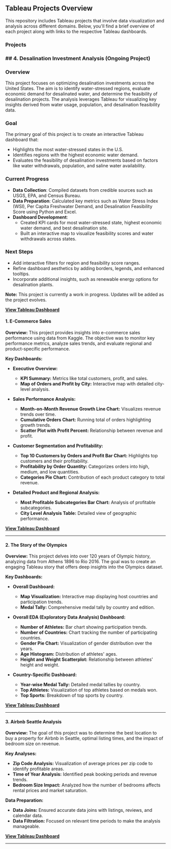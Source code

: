 ## Tableau Projects Overview

This repository includes Tableau projects that involve data visualization and analysis across different domains. Below, you'll find a brief overview of each project along with links to the respective Tableau dashboards.

### Projects

### ## 4. Desalination Investment Analysis (Ongoing Project)

### Overview
This project focuses on optimizing desalination investments across the United States. The aim is to identify water-stressed regions, evaluate economic demand for desalinated water, and determine the feasibility of desalination projects. The analysis leverages Tableau for visualizing key insights derived from water usage, population, and desalination feasibility data.

### Goal
The primary goal of this project is to create an interactive Tableau dashboard that:
- Highlights the most water-stressed states in the U.S.
- Identifies regions with the highest economic water demand.
- Evaluates the feasibility of desalination investments based on factors like water withdrawals, population, and saline water availability.

### Current Progress
- **Data Collection**: Compiled datasets from credible sources such as USGS, EPA, and Census Bureau.
- **Data Preparation**: Calculated key metrics such as Water Stress Index (WSI), Per Capita Freshwater Demand, and Desalination Feasibility Score using Python and Excel.
- **Dashboard Development**: 
  - Created KPI cards for most water-stressed state, highest economic water demand, and best desalination site.
  - Built an interactive map to visualize feasibility scores and water withdrawals across states.

### Next Steps
- Add interactive filters for region and feasibility score ranges.
- Refine dashboard aesthetics by adding borders, legends, and enhanced tooltips.
- Incorporate additional insights, such as renewable energy options for desalination plants.

**Note:** This project is currently a work in progress. Updates will be added as the project evolves.

**[View Tableau Dashboard](https://public.tableau.com/shared/765R489RJ?:display_count=n&:origin=viz_share_link)**


#### 1. E-Commerce Sales

**Overview:** This project provides insights into e-commerce sales performance using data from Kaggle. The objective was to monitor key performance metrics, analyze sales trends, and evaluate regional and product-specific performance.

**Key Dashboards:**
- **Executive Overview:** 
  - **KPI Summary:** Metrics like total customers, profit, and sales.
  - **Map of Orders and Profit by City:** Interactive map with detailed city-level analysis.

- **Sales Performance Analysis:** 
  - **Month-on-Month Revenue Growth Line Chart:** Visualizes revenue trends over time.
  - **Cumulative Orders Chart:** Running total of orders highlighting growth trends.
  - **Scatter Plot with Profit Percent:** Relationship between revenue and profit.

- **Customer Segmentation and Profitability:** 
  - **Top 10 Customers by Orders and Profit Bar Chart:** Highlights top customers and their profitability.
  - **Profitability by Order Quantity:** Categorizes orders into high, medium, and low quantities.
  - **Categories Pie Chart:** Contribution of each product category to total revenue.

- **Detailed Product and Regional Analysis:** 
  - **Most Profitable Subcategories Bar Chart:** Analysis of profitable subcategories.
  - **City Level Analysis Table:** Detailed view of geographic performance.

**[View Tableau Dashboard](https://public.tableau.com/views/Sales_Insights_17253100752140/Story1?:language=en-US&publish=yes&:sid=&:redirect=auth&:display_count=n&:origin=viz_share_link)**

---

#### 2. The Story of the Olympics

**Overview:** This project delves into over 120 years of Olympic history, analyzing data from Athens 1896 to Rio 2016. The goal was to create an engaging Tableau story that offers deep insights into the Olympics dataset.

**Key Dashboards:**
- **Overall Dashboard:** 
  - **Map Visualization:** Interactive map displaying host countries and participation trends.
  - **Medal Tally:** Comprehensive medal tally by country and edition.

- **Overall EDA (Exploratory Data Analysis) Dashboard:** 
  - **Number of Athletes:** Bar chart showing participation trends.
  - **Number of Countries:** Chart tracking the number of participating countries.
  - **Gender Pie Chart:** Visualization of gender distribution over the years.
  - **Age Histogram:** Distribution of athletes' ages.
  - **Height and Weight Scatterplot:** Relationship between athletes' height and weight.

- **Country-Specific Dashboard:** 
  - **Year-wise Medal Tally:** Detailed medal tallies by country.
  - **Top Athletes:** Visualization of top athletes based on medals won.
  - **Top Sports:** Breakdown of top sports by country.

**[View Tableau Dashboard](https://public.tableau.com/views/OlympicsInsightsfrom1896/TheStoryofOlympics?:language=en-US&publish=yes&:sid=&:redirect=auth&:display_count=n&:origin=viz_share_link)**

---

#### 3. Airbnb Seattle Analysis

**Overview:** The goal of this project was to determine the best location to buy a property for Airbnb in Seattle, optimal listing times, and the impact of bedroom size on revenue.

**Key Analyses:**
- **Zip Code Analysis:** Visualization of average prices per zip code to identify profitable areas.
- **Time of Year Analysis:** Identified peak booking periods and revenue trends.
- **Bedroom Size Impact:** Analyzed how the number of bedrooms affects rental prices and market saturation.

**Data Preparation:**
- **Data Joins:** Ensured accurate data joins with listings, reviews, and calendar data.
- **Data Filtration:** Focused on relevant time periods to make the analysis manageable.

**[View Tableau Dashboard](https://public.tableau.com/views/AirbnbProject_16864859055520/Dashboard1?:language=en-US&:sid=&:redirect=auth&:display_count=n&:origin=viz_share_link)**

---




